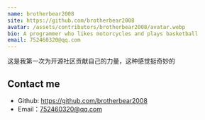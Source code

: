 ```yaml
---
name: brotherbear2008
site: https://github.com/brotherbear2008
avatar: /assets/contributors/brotherbear2008/avatar.webp
bio: A programmer who likes motorcycles and plays basketball
email: 752460320@qq.com
---
```

这是我第一次为开源社区贡献自己的力量，这种感觉挺奇妙的
## Contact me

- Github: <https://github.com/brotherbear2008>
- Email：<752460320@qq.com>
